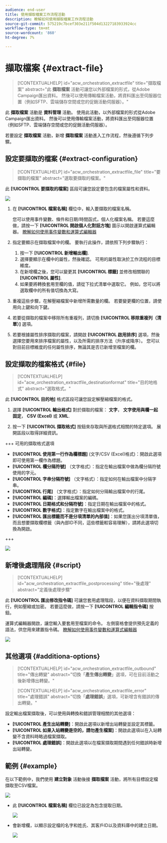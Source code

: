 ```yaml
---
audience: end-user
title: 使用擷取檔案工作流程活動
description: 瞭解如何使用擷取檔案工作流程活動
source-git-commit: 575219c7bcef303e211f504d13227183933924cc
workflow-type: tm+mt
source-wordcount: '860'
ht-degree: 7%

---
```


# 擷取檔案 {#extract-file}

>[!CONTEXTUALHELP]
>id="acw_orchestration_extractfile"
>title="擷取檔案"
>abstract="此 **擷取檔案** 活動可讓您以外部檔案的形式，從Adobe Campaign匯出資料。 然後可以使用傳輸檔案活動，將資料匯出至伺服器位置（例如SFTP、雲端儲存空間或您的促銷活動伺服器）。"

此 **擷取檔案** 活動是 **資料管理** 活動。 使用此活動，以外部檔案的形式從Adobe Campaign匯出資料。 然後可以使用傳輸檔案活動，將資料匯出至伺服器位置（例如SFTP、雲端儲存空間或您的促銷活動伺服器）。

若要設定 **擷取檔案** 活動，新增 **擷取檔案** 活動進入工作流程，然後遵循下列步驟。

## 設定要擷取的檔案 {#extract-configuration}

>[!CONTEXTUALHELP]
>id="acw_orchestration_extractfile_file"
>title="要擷取的檔案"
>abstract="選取要擷取的檔案。"

此 **[!UICONTROL 要擷取的檔案]** 區段可讓您設定要包含的檔案屬性和資料。

![](../assets/extract-file-file.png)

1. 在 **[!UICONTROL 檔案名稱]** 欄位中，輸入要擷取的檔案名稱。

   您可以使用事件變數、條件和日期/時間函式，個人化檔案名稱。 若要這麼做，請按一下 **[!UICONTROL 開啟個人化對話方塊]** 圖示以開啟運算式編輯器。 [瞭解如何使用事件變數和運算式編輯器](../event-variables.md)

1. 指定要顯示在擷取檔案中的欄。 要執行此操作，請依照下列步驟執行：

   1. 按一下 **[!UICONTROL 新增輸出欄]**.
   1. 選擇要顯示在欄中的屬性，然後確認。 可用的屬性取決於工作流程的目標維度。
   1. 在新增欄之後，您可以變更其 **[!UICONTROL 標籤]** 並修改相關聯的 **[!UICONTROL 屬性]**.
   1. 如果要將轉換套用至欄的值，請從下拉式清單中選取它。 例如，您可以將選取欄中的所有值切換為大寫。

1. 重複這些步驟，在解壓縮檔案中新增所需數量的欄。 若要變更欄的位置，請使用向上鍵和向下鍵。

1. 若要從擷取的檔案中移除所有重複列，請切換 **[!UICONTROL 移除重複列（清單）]** 選項。

1. 若要根據屬性排序擷取的檔案，請開啟 **[!UICONTROL 啟用排序]** 選項，然後選擇您要用來排序檔案的屬性，以及所需的排序方法（升序或降序）。 您可以對目前目標維度的任何屬性排序，無論其是否已新增至檔案的欄。

## 設定擷取的檔案格式 {#file}

>[!CONTEXTUALHELP]
>id="acw_orchestration_extractfile_destinationformat"
>title="目的地格式"
>abstract="選取格式。"

此 **[!UICONTROL 目的地]** 格式區段可讓您設定解壓縮檔案的格式。

1. 選擇 **[!UICONTROL 輸出格式]** 對於擷取的檔案： **文字**， **文字使用與欄一起固定**， **CSV (Excel)** 或 **XML**.

1. 按一下 **[!UICONTROL 擷取格式]** 按鈕來存取與所選格式相關的特定選項。 展開區段以取得詳細資訊。

+++ 可用的擷取格式選項

   * **[!UICONTROL 使用第一行作為欄標題]** (文字/CSV (Excel)格式)：開啟此選項即可使用第一欄作為標題。
   * **[!UICONTROL 欄分隔符號]** （文字格式）：指定在輸出檔案中做為欄分隔符號使用的字元。
   * **[!UICONTROL 字串分隔符號]** （文字格式）：指定如何在輸出檔案中分隔字串。
   * **[!UICONTROL 行尾]** （文字格式）：指定如何分隔輸出檔案中的行尾。
   * **[!UICONTROL 編碼]**：選擇輸出檔案的編碼。
   * **[!UICONTROL 日期格式和分隔符號]**：指定日期在輸出檔案中的格式。
   * **[!UICONTROL 數字格式]**：指定數字在輸出檔案中的格式。
   * **[!UICONTROL 匯出標籤而不是分項清單的內部值]**：如果您匯出分項清單值，而且想要擷取欄標籤（與內部ID不同，這些標籤較容易理解），請將此選項切換為開啟。

+++

   ![](../assets/extract-file-format.png)

## 新增後處理階段 {#script}

>[!CONTEXTUALHELP]
>id="acw_orchestration_extractfile_postprocessing"
>title="後處理"
>abstract="定義後處理步驟"

此 **[!UICONTROL 匯出修改指令碼]** 可讓您套用處理階段，以便在資料擷取期間執行，例如壓縮或加密。 若要這麼做，請按一下 **[!UICONTROL 編輯指令碼]** 按鈕。

運算式編輯器開啟，讓您輸入要套用至檔案的命令。 左側窗格會提供預先定義的語法，供您用來建置指令碼。 [瞭解如何使用事件變數和運算式編輯器](../event-variables.md)

![](../assets/extract-file-script.png)

## 其他選項 {#additiona-options}

>[!CONTEXTUALHELP]
>id="acw_orchestration_extractfile_outbound"
>title="傳出轉變"
>abstract="切換「**產生傳出轉變**」選項，可在目前活動之後新增傳出轉變。"

>[!CONTEXTUALHELP]
>id="acw_orchestration_extractfile_error"
>title="處理錯誤"
>abstract="切換「**處理錯誤**」選項，可新增含有錯誤的傳出轉變。"

設定輸出檔案擷取後，可以使用與轉換和錯誤管理相關的其他選項：

* **[!UICONTROL 產生出站轉變]**：開啟此選項以新增出站轉變並設定其標籤。
* **[!UICONTROL 如果入站轉變是空的，請勿產生檔案]**：開啟此選項以在入站轉變不含資料時略過檔案擷取。
* **[!UICONTROL 處理錯誤]**：開啟此選項以在檔案擷取期間遇到任何錯誤時新增出站轉變。

## 範例 {#example}

在以下範例中，我們使用 **建立對象** 活動後接 **擷取檔案** 活動，將所有目標設定檔擷取至CSV檔案。

![](../assets/extract-file-example.png)

* 此 **[!UICONTROL 檔案名稱]** 欄位已設定為包含提取日期。

  ![](../assets/extract-file-example-name.png)

* 會新增欄，以顯示設定檔的名字和姓氏、其客戶ID以及資料庫中的建立日期。

  ![](../assets/extract-file-example-columns.png)
